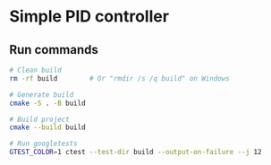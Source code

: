 # Simple PID controller

## Run commands
```bash
# Clean build
rm -rf build        # Or "rmdir /s /q build" on Windows

# Generate build
cmake -S . -B build

# Build project
cmake --build build

# Run googletests
GTEST_COLOR=1 ctest --test-dir build --output-on-failure --j 12